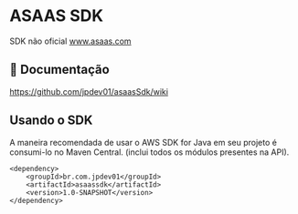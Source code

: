 # ASAAS SDK

SDK não oficial www.asaas.com

## :closed_book: Documentação
https://github.com/jpdev01/asaasSdk/wiki

## Usando o SDK
A maneira recomendada de usar o AWS SDK for Java em seu projeto é consumi-lo no Maven Central. (inclui todos os módulos presentes na API).
```
<dependency>
    <groupId>br.com.jpdev01</groupId>
    <artifactId>asaassdk</artifactId>
    <version>1.0-SNAPSHOT</version>
</dependency>
```

